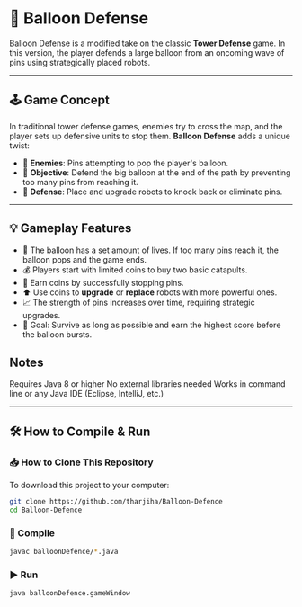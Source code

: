 # 🎈 Balloon Defense

Balloon Defense is a modified take on the classic **Tower Defense** game. In this version, the player defends a large balloon from an oncoming wave of pins using strategically placed robots.

---

## 🕹️ Game Concept

In traditional tower defense games, enemies try to cross the map, and the player sets up defensive units to stop them. **Balloon Defense** adds a unique twist:

- 🧨 **Enemies**: Pins attempting to pop the player's balloon.
- 🎯 **Objective**: Defend the big balloon at the end of the path by preventing too many pins from reaching it.
- 🏹 **Defense**: Place and upgrade robots to knock back or eliminate pins.

---

## 💡 Gameplay Features

- 🎈 The balloon has a set amount of lives. If too many pins reach it, the balloon pops and the game ends.
- 💰 Players start with limited coins to buy two basic catapults.
- 💸 Earn coins by successfully stopping pins.
- ⬆️ Use coins to **upgrade** or **replace** robots with more powerful ones.
- 📈 The strength of pins increases over time, requiring strategic upgrades.
- 🎯 Goal: Survive as long as possible and earn the highest score before the balloon bursts.

## Notes
Requires Java 8 or higher
No external libraries needed
Works in command line or any Java IDE (Eclipse, IntelliJ, etc.)

---
## 🛠️ How to Compile & Run

### 📥 How to Clone This Repository
To download this project to your computer:

```bash
git clone https://github.com/tharjiha/Balloon-Defence
cd Balloon-Defence
```    

### 🧾 Compile
```bash
javac balloonDefence/*.java
```

### ▶️ Run
```bash
java balloonDefence.gameWindow
```